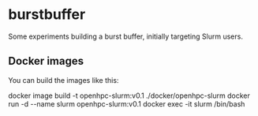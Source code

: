 # burstbuffer

Some experiments building a burst buffer, initially targeting Slurm users.

## Docker images

You can build the images like this:

  docker image build -t openhpc-slurm:v0.1 ./docker/openhpc-slurm
  docker run -d --name slurm openhpc-slurm:v0.1
  docker exec -it slurm /bin/bash
